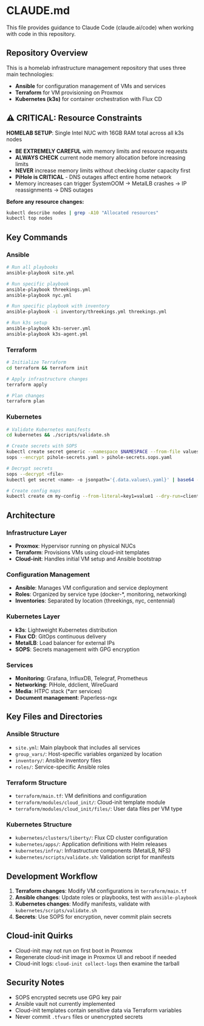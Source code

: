 # CLAUDE.md

This file provides guidance to Claude Code (claude.ai/code) when working with code in this repository.

## Repository Overview

This is a homelab infrastructure management repository that uses three main technologies:
- **Ansible** for configuration management of VMs and services
- **Terraform** for VM provisioning on Proxmox
- **Kubernetes (k3s)** for container orchestration with Flux CD

## ⚠️ CRITICAL: Resource Constraints

**HOMELAB SETUP**: Single Intel NUC with 16GB RAM total across all k3s nodes
- **BE EXTREMELY CAREFUL** with memory limits and resource requests
- **ALWAYS CHECK** current node memory allocation before increasing limits
- **NEVER** increase memory limits without checking cluster capacity first
- **PiHole is CRITICAL** - DNS outages affect entire home network
- Memory increases can trigger SystemOOM → MetalLB crashes → IP reassignments → DNS outages

**Before any resource changes:**
```bash
kubectl describe nodes | grep -A10 "Allocated resources"
kubectl top nodes
```

## Key Commands

### Ansible
```bash
# Run all playbooks
ansible-playbook site.yml

# Run specific playbook
ansible-playbook threekings.yml
ansible-playbook nyc.yml

# Run specific playbook with inventory
ansible-playbook -i inventory/threekings.yml threekings.yml

# Run k3s setup
ansible-playbook k3s-server.yml
ansible-playbook k3s-agent.yml
```

### Terraform
```bash
# Initialize Terraform
cd terraform && terraform init

# Apply infrastructure changes
terraform apply

# Plan changes
terraform plan
```

### Kubernetes
```bash
# Validate Kubernetes manifests
cd kubernetes && ./scripts/validate.sh

# Create secrets with SOPS
kubectl create secret generic --namespace $NAMESPACE --from-file values.yaml $SECRET_NAME --dry-run=client -o yaml
sops --encrypt pihole-secrets.yaml > pihole-secrets.sops.yaml

# Decrypt secrets
sops --decrypt <file>
kubectl get secret <name> -o jsonpath='{.data.values\.yaml}' | base64 -d

# Create config maps
kubectl create cm my-config --from-literal=key1=value1 --dry-run=client -o yaml
```

## Architecture

### Infrastructure Layer
- **Proxmox**: Hypervisor running on physical NUCs
- **Terraform**: Provisions VMs using cloud-init templates
- **Cloud-init**: Handles initial VM setup and Ansible bootstrap

### Configuration Management
- **Ansible**: Manages VM configuration and service deployment
- **Roles**: Organized by service type (docker-*, monitoring, networking)
- **Inventories**: Separated by location (threekings, nyc, centennial)

### Kubernetes Layer
- **k3s**: Lightweight Kubernetes distribution
- **Flux CD**: GitOps continuous delivery
- **MetalLB**: Load balancer for external IPs
- **SOPS**: Secrets management with GPG encryption

### Services
- **Monitoring**: Grafana, InfluxDB, Telegraf, Prometheus
- **Networking**: PiHole, ddclient, WireGuard
- **Media**: HTPC stack (*arr services)
- **Document management**: Paperless-ngx

## Key Files and Directories

### Ansible Structure
- `site.yml`: Main playbook that includes all services
- `group_vars/`: Host-specific variables organized by location
- `inventory/`: Ansible inventory files
- `roles/`: Service-specific Ansible roles

### Terraform Structure
- `terraform/main.tf`: VM definitions and configuration
- `terraform/modules/cloud_init/`: Cloud-init template module
- `terraform/modules/cloud_init/files/`: User data files per VM type

### Kubernetes Structure
- `kubernetes/clusters/liberty/`: Flux CD cluster configuration
- `kubernetes/apps/`: Application definitions with Helm releases
- `kubernetes/infra/`: Infrastructure components (MetalLB, NFS)
- `kubernetes/scripts/validate.sh`: Validation script for manifests

## Development Workflow

1. **Terraform changes**: Modify VM configurations in `terraform/main.tf`
2. **Ansible changes**: Update roles or playbooks, test with `ansible-playbook`
3. **Kubernetes changes**: Modify manifests, validate with `kubernetes/scripts/validate.sh`
4. **Secrets**: Use SOPS for encryption, never commit plain secrets

## Cloud-init Quirks

- Cloud-init may not run on first boot in Proxmox
- Regenerate cloud-init image in Proxmox UI and reboot if needed
- Cloud-init logs: `cloud-init collect-logs` then examine the tarball

## Security Notes

- SOPS encrypted secrets use GPG key pair
- Ansible vault not currently implemented
- Cloud-init templates contain sensitive data via Terraform variables
- Never commit `.tfvars` files or unencrypted secrets